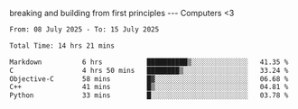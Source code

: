 breaking and building from first principles --- Computers <3

<!--START_SECTION:waka-->

```txt
From: 08 July 2025 - To: 15 July 2025

Total Time: 14 hrs 21 mins

Markdown          6 hrs           ██████████▒░░░░░░░░░░░░░░   41.35 %
C                 4 hrs 50 mins   ████████▒░░░░░░░░░░░░░░░░   33.24 %
Objective-C       58 mins         █▓░░░░░░░░░░░░░░░░░░░░░░░   06.68 %
C++               41 mins         █▒░░░░░░░░░░░░░░░░░░░░░░░   04.81 %
Python            33 mins         █░░░░░░░░░░░░░░░░░░░░░░░░   03.78 %
```

<!--END_SECTION:waka-->
